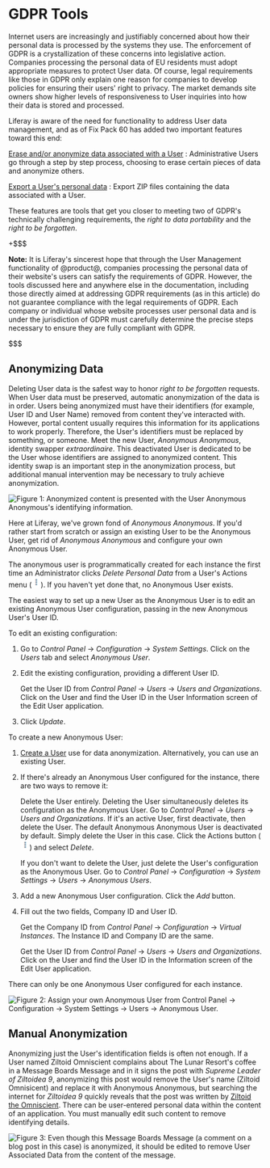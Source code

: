 # GDPR Tools [](id=gdpr-tools)

Internet users are increasingly and justifiably concerned about how their
personal data is processed by the systems they use. The enforcement of GDPR is
a crystallization of these concerns into legislative action. Companies
processing the personal data of EU residents must adopt appropriate measures to
protect User data. Of course, legal requirements like those in GDPR only explain
one reason for companies to develop policies for ensuring their users' right to
privacy. The market demands site owners show higher levels of responsiveness to
User inquiries into how their data is stored and processed.

Liferay is aware of the need for functionality to address User data management,
and as of Fix Pack 60 has added two important features toward this end:

[Erase and/or anonymize data associated with a User](/discover/portal/-/knowledge_base/7-0/sanitizing-user-data)
: Administrative Users go through a step by step process, choosing to erase
certain pieces of data and anonymize others.

[Export a User's personal data](/discover/portal/-/knowledge_base/7-0/exporting-user-data)
: Export ZIP files containing the data associated with a User.

These features are tools that get you closer to meeting two of GDPR's
technically challenging requirements, the _right to data portability_ and the
_right to be forgotten_.

+$$$

**Note:** It is Liferay's sincerest hope that through the User Management
functionality of @product@, companies processing the personal data of their
website's users can satisfy the requirements of GDPR. However, the tools
discussed here and anywhere else in the documentation, including those directly
aimed at addressing GDPR requirements (as in this article) do not guarantee
compliance with the legal requirements of GDPR. Each company or individual whose
website processes user personal data and is under the jurisdiction of GDPR must
carefully determine the precise steps necessary to ensure they are fully compliant
with GDPR.

$$$

## Anonymizing Data [](id=anonymizing-data)

Deleting User data is the safest way to honor _right to be forgotten_ requests.
When User data must be preserved, automatic anonymization of the data is in
order. Users being anonymized must have their identifiers (for example, User ID
and User Name) removed from content they've interacted with. However,
portal content usually requires this information for its applications to work
properly. Therefore, the User's identifiers must be replaced by something, or
someone. Meet the new User, *Anonymous Anonymous*, identity swapper
*extraordinaire*. This deactivated User is dedicated to be the User whose
identifiers are assigned to anonymized content. This identity swap is an
important step in the anonymization process, but additional manual intervention
may be necessary to truly achieve anonymization.

![Figure 1: Anonymized content is presented with the User Anonymous Anonymous's identifying information.](../../../images/users-anonymized-content.png)

Here at Liferay, we've grown fond of *Anonymous Anonymous*. If you'd rather
start from scratch or assign an existing User to be the Anonymous User, get rid
of *Anonymous Anonymous* and configure your own Anonymous User.

The anonymous user is programmatically created for each instance the first time
an Administrator clicks *Delete Personal Data* from a User's Actions menu
(![Actions](../../../images/icon-actions.png)). If you haven't yet done that, no
Anonymous User exists.

The easiest way to set up a new User as the Anonymous User is to edit an
existing Anonymous User configuration, passing in the new Anonymous User's User
ID. 

To edit an existing configuration:

1.  Go to *Control Panel* &rarr; *Configuration* &rarr; *System Settings*. Click on
    the *Users* tab and select *Anonymous User*.

2.  Edit the existing configuration, providing a different User ID.

    Get the User ID from *Control Panel* &rarr; *Users* &rarr; *Users and
    Organizations*. Click on the User and find the User ID in the User Information
    screen of the Edit User application.

3.  Click *Update*.

To create a new Anonymous User:

1.  [Create a User](/discover/portal/-/knowledge_base/7-0/adding-and-managing-users#adding-users)
    use for data anonymization. Alternatively, you can use an
    existing User.

2.  If there's already an Anonymous User configured for the instance, there are
    two ways to remove it: 
 
    Delete the User entirely. Deleting the User simultaneously deletes its
    configuration as the Anonymous User. Go to *Control Panel* &rarr; *Users* &rarr;
    *Users and Organizations*. If it's an active User, first deactivate, then
    delete the User. The default Anonymous Anonymous User is deactivated by
    default. Simply delete the User in this case. Click the Actions button
    (![Actions](../../../images/icon-actions.png)) and select *Delete*.

    If you don't want to delete the User, just delete the User's configuration
    as the Anonymous User. Go to *Control Panel* &rarr; *Configuration* &rarr;
    *System Settings* &rarr; *Users* &rarr; *Anonymous Users*.

3.  Add a new Anonymous User configuration. Click the *Add* button.

4.  Fill out the two fields, Company ID and User ID. 

    Get the Company ID from *Control Panel* &rarr; *Configuration* &rarr; *Virtual
    Instances*. The Instance ID and Company ID are the same.

    Get the User ID from *Control Panel* &rarr; *Users* &rarr; *Users and
    Organizations*. Click on the User and find the User ID in the Information
    screen of the Edit User application.

There can only be one Anonymous User configured for each instance.

![Figure 2: Assign your own Anonymous User from Control Panel &rarr; Configuration &rarr; System Settings &rarr; Users &rarr; Anonymous User.](../../../images/users-anonymous-config.png)

## Manual Anonymization [](id=manual-anonymization)

Anonymizing just the User's identification fields is often not enough. If a User
named Ziltoid Omniscient complains about The Lunar Resort's coffee in a Message
Boards Message and in it signs the post with _Supreme Leader of Ziltoidea 9_,
anonymizing this post would remove the User's name (Ziltoid Omnisicent) and
replace it with Anonymous Anonymous, but searching the internet for _Ziltoidea
9_ quickly reveals that the post was written by 
[Ziltoid the Omniscient](https://en.wikipedia.org/wiki/Ziltoid_the_Omniscient).
There can be user-entered personal data within the content of an application.
You must manually edit such content to remove identifying details. 

![Figure 3: Even though this Message Boards Message (a comment on a blog post in this case) is anonymized, it should be edited to remove User Associated Data from the content of the message.](../../../images/users-partial-anonymization.png)

